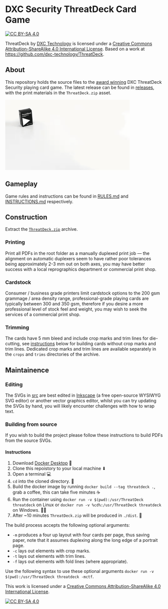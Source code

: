 # DXC Security ThreatDeck Card Game

[![CC BY-SA 4.0][cc-by-sa-shield]][cc-by-sa]

ThreatDeck by [DXC Technology](https://dxc.technology) is licensed under a [Creative Commons Attribution-ShareAlike 4.0 International License](http://creativecommons.org/licenses/by-sa/4.0/).
Based on a work at https://github.com/dxc-technology/ThreatDeck.

## About

This repository holds the source files to the [award winning](https://www.dxc.technology/au/press_releases/148006-dxc_technology_wins_2019_australian_information_security_association_cyber_security_outreach_program_of_the_year_award) DXC ThreatDeck Security playing card game. The latest release can be found in [releases](https://github.com/dxc-technology/ThreatDeck/releases/latest), with the print materials in the `ThreatDeck.zip` asset.

[![ThreatDeck](./.images/ThreatDeck.gif)](https://www.dxc.technology/au/press_releases/148006-dxc_technology_wins_2019_australian_information_security_association_cyber_security_outreach_program_of_the_year_award)

## Gameplay
Game rules and instructions can be found in [RULES.md](RULES.md) and [INSTRUCTIONS.md](INSTRUCTIONS.md) respectively.

## Construction
Extract the [`ThreatDeck.zip`](https://github.com/dxc-technology/ThreatDeck/releases/latest) archive.

### Printing
Print all PDFs in the root folder as a manually duplexed print job — the alignment on automatic duplexers seem to have rather poor tolerances being approximately 2-3 mm out on both axes, you may have better success with a local reprographics department or commercial print shop.

### Cardstock
Consumer / business grade printers limit cardstock options to the 200 gsm grammage / area density range, professional-grade playing cards are typically between 300 and 350 gsm, therefore if you desire a more professional level of stock feel and weight, you may wish to seek the services of a commercial print shop.

### Trimming
The cards have 5 mm bleed and include crop marks and trim lines for die-cutting, see [instructions](#Instructions) below for building cards without crop marks and trim lines. Dedicated crop marks and trim lines are available separately in the `crops` and `trims` directories of the archive.

## Maintainence

### Editing

The SVGs in [src](./src) are best edited in [Inkscape](https://inkscape.org) (a free open-source WYSIWYG SVG editor) or another vector graphics editor, whilst you can try updating the SVGs by hand, you will likely encounter challenges with how to wrap text.

### Building from source

If you wish to build the project please follow these instructions to build PDFs from the source SVGs.

#### Instructions

1. Download [Docker Desktop](https://www.docker.com/products/docker-desktop) 🐳
2. Clone this repoistory to your local machine ⬇
3. Open a terminal 💻
4. `cd` into the cloned directory. 📁
5. Build the docker image by running `docker build --tag threatdeck .`, grab a coffee, this can take five minutes ☕
6. Run the container using `docker run -v $(pwd):/usr/ThreatDeck threatdeck` on Linux or `docker run -v %cd%:/usr/ThreatDeck threatdeck` on Windows. 🏃‍♂️
7. After ~10 minutes `ThreatDeck.zip` will be produced in `./dist`. 🚀

The build process accepts the following optional arguments:
 - `-m` produces a four up layout with four cards per page, thus saving paper, note that it assumes duplexing along the long edge of a portrait page.
 - `-c` lays out elements with crop marks.
 - `-t` lays out elements with trim lines.
 - `-f` lays out elements with fold lines (where appropriate).

Use the following syntax to use these optional arguments `docker run -v $(pwd):/usr/ThreatDeck threatdeck -mctf`.

This work is licensed under a [Creative Commons Attribution-ShareAlike 4.0 International License][cc-by-sa].

[![CC BY-SA 4.0][cc-by-sa-image]][cc-by-sa]

[cc-by-sa]: http://creativecommons.org/licenses/by-sa/4.0/
[cc-by-sa-image]: https://licensebuttons.net/l/by-sa/4.0/88x31.png
[cc-by-sa-shield]: https://img.shields.io/badge/License-CC%20BY--SA%204.0-lightgrey.svg
